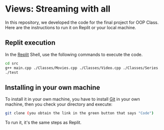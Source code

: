 # Views: Streaming with all

In this repository, we developed the code for the final project for OOP Class.
Here are the instructions to run it on Replit or your local machine.

## Replit execution

In the [Replit](https://replit.com/@codewithlui/viewsproject?v=1) Shell, use the following commands to execute the code.

```bash
cd src
g++ main.cpp ./Classes/Movies.cpp ./Classes/Video.cpp ./Classes/Series.cpp ./Classes/Video2.cpp ./Classes/Episodes.cpp
./test
```
## Installing in your own machine

To install it in your own machine, you have to install [Git](https://www.git-scm.com/downloads) in your own machine, then you check your directory and execute:
```bash
git clone (you obtain the link in the green button that says "Code")
```
To run it, it's the same steps as Replit.
